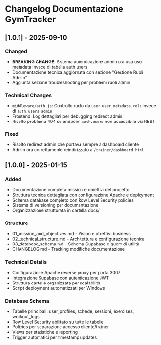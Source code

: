 # Changelog Documentazione GymTracker

## [1.0.1] - 2025-09-10

### Changed
- **BREAKING CHANGE**: Sistema autenticazione admin ora usa user metadata invece di tabella auth.users
- Documentazione tecnica aggiornata con sezione "Gestione Ruoli Admin" 
- Aggiunta sezione troubleshooting per problemi ruoli admin

### Technical Changes
- `middleware/auth.js`: Controllo ruolo da `user.user_metadata.role` invece di `auth.users.admin`
- Frontend: Log dettagliati per debugging redirect admin
- Risolto problema 404 su endpoint `auth.users` non accessibile via REST

### Fixed
- Risolto redirect admin che portava sempre a dashboard cliente
- Admin ora correttamente reindirizzato a `/trainer/dashboard.html`

## [1.0.0] - 2025-01-15

### Added
- Documentazione completa mission e obiettivi del progetto
- Struttura tecnica dettagliata con configurazione Apache e deployment
- Schema database completo con Row Level Security policies
- Sistema di versioning per documentazione
- Organizzazione strutturata in cartella docs/

### Structure
- 01_mission_and_objectives.md - Vision e obiettivi business
- 02_technical_structure.md - Architettura e configurazione tecnica  
- 03_database_schema.md - Schema Supabase e query di utilità
- CHANGELOG.md - Tracking modifiche documentazione

### Technical Details
- Configurazione Apache reverse proxy per porta 3007
- Integrazione Supabase con autenticazione JWT
- Struttura cartelle organizzata per scalabilità
- Script deployment automatizzati per Windows

### Database Schema
- Tabelle principali: user_profiles, schede, sessioni, exercises, workout_logs
- Row Level Security abilitato su tutte le tabelle
- Policies per separazione accesso cliente/trainer
- Views per statistiche e reporting
- Trigger automatici per timestamp updates
